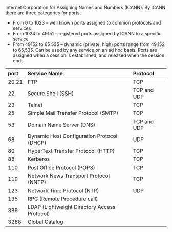 Internet Corporation for Assigning Names and Numbers (ICANN).
By ICANN there are three categories for ports:

- From 0 to 1023 – well known ports assigned to common protocols and services
- From 1024 to 49151 – registered ports assigned by ICANN to a specific service
- From 49152 to 65 535 – dynamic (private, high) ports range from 49,152 to 65,535. Can be used by any service on an ad hoc basis. Ports are assigned when a session is established, and released when the session ends.

| port | Service Name | Protocol |
| :----|:------------|:--------|
| 20,21 | FTP | TCP |
| 22  | Secure Shell (SSH)| TCP and UDP |
| 23  | Telnet | TCP |
| 25  | Simple Mail Transfer Protocol (SMTP)| 	 TCP |
| 53  | Domain Name Server (DNS)| TCP and UDP |
| 68  | Dynamic Host Configuration Protocol (DHCP)| UDP |
| 80  |	HyperText Transfer Protocol (HTTP)| TCP|
| 88  |	Kerberos| TCP|
| 110 | Post Office Protocol (POP3)| TCP |
| 119 | Network News Transport Protocol (NNTP)| TCP |
| 123 | Network Time Protocol (NTP)| UDP |
| 135 | RPC (Remote Procedure call) |  |
| 389 | LDAP (Lightweight Directory Access Protocol) | |
| 3268| Global Catalog | |
